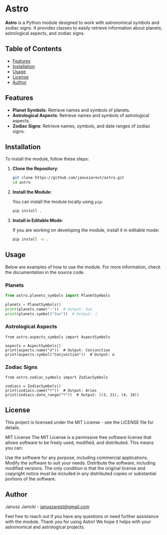 # Astro

**Astro** is a Python module designed to work with astronomical symbols and zodiac signs. It provides classes to easily retrieve information about planets, astrological aspects, and zodiac signs.

## Table of Contents

- [Features](#features)
- [Installation](#installation)
- [Usage](#usage)
- [License](#license)
- [Author](#author)

## Features

- **Planet Symbols**: Retrieve names and symbols of planets.
- **Astrological Aspects**: Retrieve names and symbols of astrological aspects.
- **Zodiac Signs**: Retrieve names, symbols, and date ranges of zodiac signs.

## Installation

To install the module, follow these steps:

1. **Clone the Repository**:

    ```bash
    git clone https://github.com/januszarest/astro.git
    cd astro
    ```

2. **Install the Module**:

    You can install the module locally using `pip`:

    ```bash
    pip install .
    ```

3. **Install in Editable Mode**:

    If you are working on developing the module, install it in editable mode:

    ```bash
    pip install -e .
    ```

## Usage

Below are examples of how to use the module. For more information, check the documentation in the source code.

### Planets

```python
from astro.planets_symbols import PlanetSymbols

planets = PlanetSymbols()
print(planets.name("☉"))  # Output: Sun
print(planets.symbol("Sun"))  # Output: ☉
```

### Astrological Aspects

```
from astro.aspects_symbols import AspectSymbols

aspects = AspectSymbols()
print(aspects.name("☌"))  # Output: Conjunction
print(aspects.symbol("Conjunction"))  # Output: ☌
```

### Zodiac Signs

```
from astro.zodiac_symbols import ZodiacSymbols

zodiacs = ZodiacSymbols()
print(zodiacs.name("♈"))  # Output: Aries
print(zodiacs.date_range("♈"))  # Output: ((3, 21), (4, 19))
```

## License
This project is licensed under the MIT License - see the LICENSE file for details.

MIT License
The MIT License is a permissive free software license that allows software to be freely used, modified, and distributed. This means you can:

Use the software for any purpose, including commercial applications.
Modify the software to suit your needs.
Distribute the software, including modified versions.
The only condition is that the original license and copyright notice must be included in any distributed copies or substantial portions of the software.

## Author
Janusz Janicki - januszarest@gmail.com

Feel free to reach out if you have any questions or need further assistance with the module.
Thank you for using Astro! We hope it helps with your astronomical and astrological projects.
